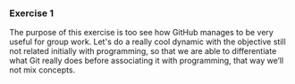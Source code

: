 ### Exercise 1

The purpose of this exercise is too see how GitHub manages to be very useful for group work. Let's do a really cool dynamic with the objective still not related initially with programming, so that we are able to differentiate what Git really does before associating it with programming, that way we’ll not mix concepts.
